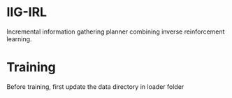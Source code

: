# IIG-IRL
Incremental information gathering planner combining inverse reinforcement learning.
# Training
Before training, first update the data directory in loader folder
